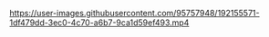 https://user-images.githubusercontent.com/95757948/192155571-1df479dd-3ec0-4c70-a6b7-9ca1d59ef493.mp4
